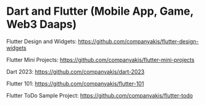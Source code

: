 # Dart and Flutter (Mobile App, Game, Web3 Daaps)
 
Flutter Design and Widgets:
https://github.com/companyakis/flutter-design-widgets

Flutter Mini Projects:
https://github.com/companyakis/flutter-mini-projects

Dart 2023:
https://github.com/companyakis/dart-2023

Flutter 101:
https://github.com/companyakis/flutter-101

Flutter ToDo Sample Project:
https://github.com/companyakis/flutter-todo
